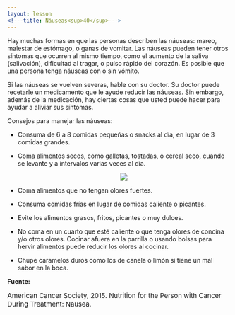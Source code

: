 ```yaml
---
layout: lesson
<!---title: Náuseas<sup>40</sup>--->
---
```


Hay muchas formas en que las personas describen las náuseas: mareo, malestar de estómago, o ganas de vomitar. Las náuseas pueden tener otros síntomas que ocurren al mismo tiempo, como el aumento de la saliva (salivación), dificultad al tragar, o pulso rápido del corazón. Es posible que una persona tenga náuseas con o sin vómito. 

Si las náuseas se vuelven severas, hable con su doctor. Su doctor puede recetarle un medicamento que le ayude reducir las náuseas. Sin embargo, además de la medicación, hay ciertas cosas que usted puede hacer para ayudar a aliviar sus síntomas. 

Consejos para manejar las náuseas:

* Consuma de 6 a 8 comidas pequeñas o snacks al día, en lugar de 3 comidas grandes.
* Coma alimentos secos, como galletas, tostadas, o cereal seco, cuando se levante y a intervalos varias veces al día. 

  <p align="center">
  <img src="https://scnslabutsa.github.io/myhthelperEduContent/Images/biscuit-crackers.jpg">	
  </p>
   
* Coma alimentos que no tengan olores fuertes.
* Consuma comidas frías en lugar de comidas caliente o picantes.
* Evite los alimentos grasos, fritos, picantes o muy dulces.
* No coma en un cuarto que esté caliente o que tenga olores de concina y/o otros olores. Cocinar afuera en la parrilla o usando bolsas para hervir alimentos puede reducir los olores al cocinar. 
* Chupe caramelos duros como los de canela o limón si tiene un mal sabor en la boca.

**Fuente:**

<span style="font-size:15px;">American Cancer Society, 2015. Nutrition for the Person with Cancer During Treatment: Nausea.</span>
